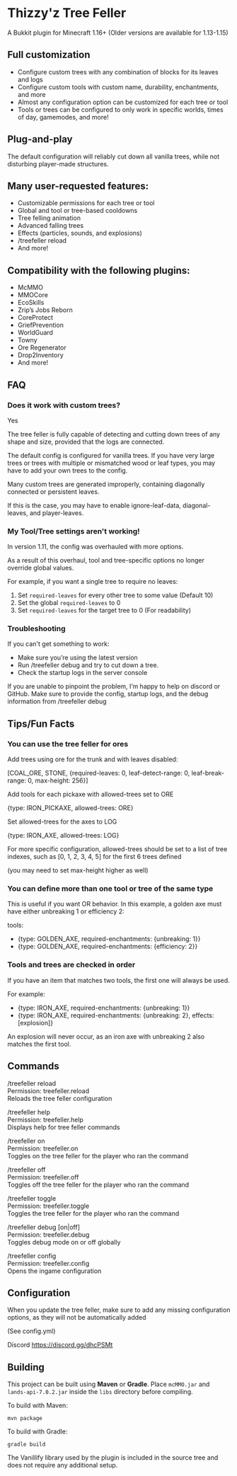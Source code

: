 # Thizzy'z Tree Feller
A Bukkit plugin for Minecraft 1.16+
(Older versions are available for 1.13-1.15)

## Full customization
- Configure custom trees with any combination of blocks for its leaves and logs
- Configure custom tools with custom name, durability, enchantments, and more
- Almost any configuration option can be customized for each tree or tool
- Tools or trees can be configured to only work in specific worlds, times of day, gamemodes, and more!

## Plug-and-play
The default configuration will reliably cut down all vanilla trees, while not disturbing player-made structures.

## Many user-requested features:
- Customizable permissions for each tree or tool
- Global and tool or tree-based cooldowns
- Tree felling animation
- Advanced falling trees
- Effects (particles, sounds, and explosions)
- /treefeller reload
- And more!
## Compatibility with the following plugins:
- McMMO
- MMOCore
- EcoSkills
- Zrip’s Jobs Reborn
- CoreProtect
- GriefPrevention
- WorldGuard
- Towny
- Ore Regenerator
- Drop2Inventory
- And more!

## FAQ
### Does it work with custom trees?
Yes


The tree feller is fully capable of detecting and cutting down trees of any shape and size, provided that the logs are connected.

The default config is configured for vanilla trees. If you have very large trees or trees with multiple or mismatched wood or leaf types, you may have to add your own trees to the config.


Many custom trees are generated improperly, containing diagonally connected or persistent leaves.

If this is the case, you may have to enable ignore-leaf-data, diagonal-leaves, and player-leaves.

### My Tool/Tree settings aren't working!
In version 1.11, the config was overhauled with more options.

As a result of this overhaul, tool and tree-specific options no longer override global values.

For example, if you want a single tree to require no leaves:
1. Set `required-leaves` for every other tree to some value (Default 10)
2. Set the global `required-leaves` to 0
3. Set `required-leaves` for the target tree to 0 (For readability)

### Troubleshooting
If you can't get something to work:
- Make sure you’re using the latest version
- Run /treefeller debug and try to cut down a tree.
- Check the startup logs in the server console

If you are unable to pinpoint the problem, I’m happy to help on discord or GitHub. Make sure to provide the config, startup logs, and the debug information from /treefeller debug

## Tips/Fun Facts
### You can use the tree feller for ores
Add trees using ore for the trunk and with leaves disabled:

[COAL_ORE, STONE, {required-leaves: 0, leaf-detect-range: 0, leaf-break-range: 0, max-height: 256}]

Add tools for each pickaxe with allowed-trees set to ORE

{type: IRON_PICKAXE, allowed-trees: ORE}

Set allowed-trees for the axes to LOG

{type: IRON_AXE, allowed-trees: LOG}

For more specific configuration, allowed-trees should be set to a list of tree indexes, such as [0, 1, 2, 3, 4, 5] for the first 6 trees defined

(you may need to set max-height higher as well)

### You can define more than one tool or tree of the same type
This is useful if you want OR behavior. In this example, a golden axe must have either unbreaking 1 or efficiency 2:

tools:
- {type: GOLDEN_AXE, required-enchantments: {unbreaking: 1}}
- {type: GOLDEN_AXE, required-enchantments: {efficiency: 2}}
### Tools and trees are checked in order
If you have an item that matches two tools, the first one will always be used.

For example:
- {type: IRON_AXE, required-enchantments: {unbreaking: 1}}
- {type: IRON_AXE, required-enchantments: {unbreaking: 2}, effects: [explosion]}

An explosion will never occur, as an iron axe with unbreaking 2 also matches the first tool.

## Commands
/treefeller reload<br>
Permission: treefeller.reload<br>
Reloads the tree feller configuration<br>

/treefeller help<br>
Permission: treefeller.help<br>
Displays help for tree feller commands<br>

/treefeller on<br>
Permission: treefeller.on<br>
Toggles on the tree feller for the player who ran the command<br>

/treefeller off<br>
Permission: treefeller.off<br>
Toggles off the tree feller for the player who ran the command<br>

/treefeller toggle<br>
Permission: treefeller.toggle<br>
Toggles the tree feller for the player who ran the command<br>

/treefeller debug [on|off]<br>
Permission: treefeller.debug<br>
Toggles debug mode on or off globally<br>

/treefeller config<br>
Permission: treefeller.config<br>
Opens the ingame configuration<br>

## Configuration
When you update the tree feller, make sure to add any missing configuration options, as they will not be automatically added

(See config.yml)

Discord
https://discord.gg/dhcPSMt

## Building
This project can be built using **Maven** or **Gradle**.
Place `mcMMO.jar` and `lands-api-7.0.2.jar` inside the `libs` directory before compiling.

To build with Maven:
```
mvn package
```

To build with Gradle:
```
gradle build
```

The Vanillify library used by the plugin is included in the source tree and does not require any additional setup.
